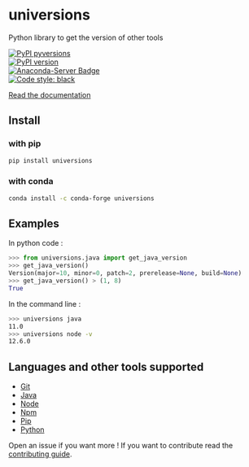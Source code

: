 # universions

Python library to get the version of other tools

[![PyPI pyversions](https://img.shields.io/pypi/pyversions/universions.svg)](https://pypi.python.org/pypi/universions/)  
[![PyPI version](https://badge.fury.io/py/universions.svg)](https://badge.fury.io/py/universions)  
[![Anaconda-Server Badge](https://anaconda.org/conda-forge/universions/badges/version.svg)](https://anaconda.org/conda-forge/universions)  
[![Code style: black](https://img.shields.io/badge/code%20style-black-000000.svg)](https://github.com/psf/black)

[Read the documentation](https://universions.readthedocs.io/en/latest/index.html)

## Install

### with pip

```bash
pip install universions
```

### with conda

```bash
conda install -c conda-forge universions
```

## Examples

In python code :

```python
>>> from universions.java import get_java_version
>>> get_java_version()
Version(major=10, minor=0, patch=2, prerelease=None, build=None)
>>> get_java_version() > (1, 8)
True
```

In the command line :

```bash
>>> universions java
11.0
>>> universions node -v
12.6.0
```

## Languages and other tools supported

- [Git](https://universions.readthedocs.io/en/latest/tools/git.html)
- [Java](https://universions.readthedocs.io/en/latest/tools/java.html)
- [Node](https://universions.readthedocs.io/en/latest/tools/node.html)
- [Npm](https://universions.readthedocs.io/en/latest/tools/npm.html)
- [Pip](https://universions.readthedocs.io/en/latest/tools/pip.html)
- [Python](https://universions.readthedocs.io/en/latest/tools/python.html)

Open an issue if you want more !
If you want to contribute read the [contributing guide](https://github.com/fabiencelier/universions/blob/master/CONTRIBUTING.md).

